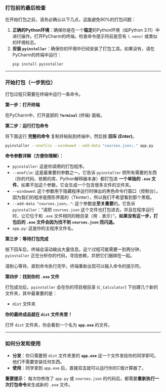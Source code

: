 ### **打包前的最后检查**

在开始打包之前，请务必确认以下几点，这能避免90%的打包问题：

1.  **正确的Python环境**：确保你是在一个**稳定**的Python环境（如Python 3.11）中进行操作。打开PyCharm的终端，检查命令提示符前是否有 `(.venv)` 或类似的环境标志。
2.  **安装 `pyinstaller`**：确保你的环境中已经安装了打包工具。如果没有，请在PyCharm的终端中运行：
    ```bash
    pip install pyinstaller
    ```

---

### **开始打包（一步到位）**

打包过程只需要在终端中运行一条命令。

**第一步：打开终端**

在PyCharm中，打开底部的 **`Terminal`** (终端) 面板。

**第二步：运行打包命令**

将下面这行 **完整的命令** 复制并粘贴到终端中，然后按 **回车 (Enter)**。

```bash
pyinstaller --onefile --windowed --add-data "courses.json;." app.py
```

**命令参数详解（方便你理解）：**

*   `pyinstaller`: 这是你调用的打包程序。
*   `--onefile`: 这是最重要的参数之一。它告诉 `pyinstaller` 把所有需要的东西（你的代码、依赖的库、Python解释器本身）都打包进 **一个单独的 `.exe` 文件**。如果不加这个参数，它会生成一个包含很多文件的文件夹。
*   `--windowed`: 这个参数用于隐藏程序运行时弹出的黑色命令行窗口（控制台）。因为我们的程序是图形界面的（Tkinter），所以我们不希望看到那个黑框。
*   `--add-data "courses.json;."`: 这个参数是**至关重要**的。它告诉 `pyinstaller`：“请把 `courses.json` 这个文件也打包进去，并且在程序运行时，让它位于和 `.exe` 文件相同的根目录（用 `.` 表示）”。**如果没有这一步，打包后的 `.exe` 文件会因为找不到 `courses.json` 而闪退。**
*   `app.py`: 这是你的主程序文件名。

**第三步：等待打包完成**

按下回车后，终端会滚动输出大量信息。这个过程可能需要一到两分钟，`pyinstaller` 正在分析你的代码，寻找依赖，并把它们捆绑在一起。

请耐心等待，直到命令执行完毕，终端重新出现可以输入命令的提示符。

**第四步：找到你的 `.exe` 文件**

打包成功后，`pyinstaller` 会在你的项目根目录 (`C_Calculator`) 下创建几个新的文件夹，其中最重要的是：

*   `dist` 文件夹

**你的最终成品就在 `dist` 文件夹里！**

打开 `dist` 文件夹，你会看到一个名为 **`app.exe`** 的文件。

---

### **如何分发和使用**

*   **分发**：你只需要把 `dist` 文件夹里的 **`app.exe`** 这一个文件发给你的同学即可。他们不需要安装任何东西。
*   **使用**：同学拿到 `app.exe` 后，直接双击就可以运行你的C值计算器了。

**重要提示：**
每次你修改了 `app.py` 或 `courses.json` 的代码后，都需要**重新执行一次打包命令**来生成新的 `.exe` 文件。